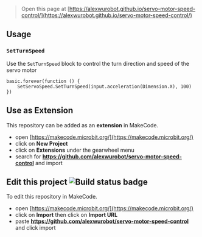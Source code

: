 
> Open this page at [https://alexwurobot.github.io/servo-motor-speed-control/](https://alexwurobot.github.io/servo-motor-speed-control/)

## Usage

### ``SetTurnSpeed``

Use the ``SetTurnSpeed`` block to control the turn direction and speed of the servo motor

```blocks
basic.forever(function () {
    SetServoSpeed.SetTurnSpeed(input.acceleration(Dimension.X), 100)
})

```

## Use as Extension

This repository can be added as an **extension** in MakeCode.

* open [https://makecode.microbit.org/](https://makecode.microbit.org/)
* click on **New Project**
* click on **Extensions** under the gearwheel menu
* search for **https://github.com/alexwurobot/servo-motor-speed-control** and import

## Edit this project ![Build status badge](https://github.com/alexwurobot/servo-motor-speed-control/workflows/MakeCode/badge.svg)

To edit this repository in MakeCode.

* open [https://makecode.microbit.org/](https://makecode.microbit.org/)
* click on **Import** then click on **Import URL**
* paste **https://github.com/alexwurobot/servo-motor-speed-control** and click import

